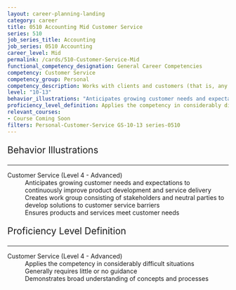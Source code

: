 ```yaml
---
layout: career-planning-landing
category: career
title: 0510 Accounting Mid Customer Service
series: 510
job_series_title: Accounting
job_series: 0510 Accounting
career_level: Mid
permalink: /cards/510-Customer-Service-Mid
functional_competency_designation: General Career Competencies
competency: Customer Service
competency_group: Personal
competency_description: Works with clients and customers (that is, any individuals who use or receive the services or products that your work unit produces, including the general public, individuals who work in the agency, other agencies, or organizations outside the Government) to assess their needs, provide information or assistance, resolve their problems, or satisfy their expectations; knows about available products and services; is committed to providing quality products and services
level: "10-13"
behavior_illustrations: "Anticipates growing customer needs and expectations to continuously improve product development and service delivery ? Creates work group consisting of stakeholders and neutral parties to develop solutions to customer service barriers ? Ensures products and services meet customer needs"
proficiency_level_definition: Applies the competency in considerably difficult situations ? Generally requires little or no guidance ? Demonstrates broad understanding of concepts and processes
relevant_courses: 
- Course Coming Soon
filters: Personal-Customer-Service GS-10-13 series-0510
---
```


<div class="desktop:grid-col-6 margin-y-3">
  <div class="border-top-2 bg-white padding-3 shadow-5 height-full members-hover border-1px button-border border-top-blue radius-lg">
    <p style="font-size:21px" class="text-bold label-color">Behavior Illustrations</p>
    <hr style="border-color: #4F9E99 !important;"/>
    <dl class="text-base card-content-color"><dt>Customer Service (Level 4 - Advanced)</dt><dd>Anticipates growing customer needs and expectations to continuously improve product development and service delivery </dd><dd> Creates work group consisting of stakeholders and neutral parties to develop solutions to customer service barriers </dd><dd> Ensures products and services meet customer needs</dd></dl>
  </div>
</div>
<div class="desktop:grid-col-6 margin-y-3">
  <div class="border-top-2 bg-white padding-3 shadow-5 height-full members-hover border-1px button-border border-top-blue radius-lg">
    <p style="font-size:21px" class="text-bold label-color">Proficiency Level Definition</p>
     <hr style="border-color: #4F9E99 !important;"/>
    <dl class="text-base card-content-color"><dt>Customer Service (Level 4 - Advanced)</dt><dd>Applies the competency in considerably difficult situations </dd><dd> Generally requires little or no guidance </dd><dd> Demonstrates broad understanding of concepts and processes</dd></dl>
  </div>
</div>